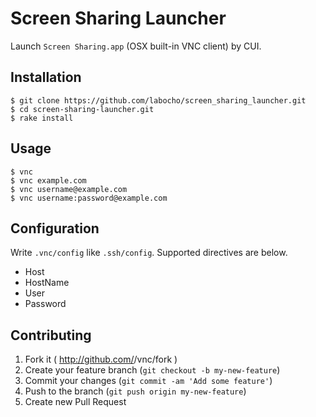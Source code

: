 # Screen Sharing Launcher

Launch `Screen Sharing.app` (OSX built-in VNC client) by CUI.

## Installation

    $ git clone https://github.com/labocho/screen_sharing_launcher.git
    $ cd screen-sharing-launcher.git
    $ rake install

## Usage

    $ vnc
    $ vnc example.com
    $ vnc username@example.com
    $ vnc username:password@example.com

## Configuration

Write `.vnc/config` like `.ssh/config`.
Supported directives are below.

- Host
- HostName
- User
- Password

## Contributing

1. Fork it ( http://github.com/<my-github-username>/vnc/fork )
2. Create your feature branch (`git checkout -b my-new-feature`)
3. Commit your changes (`git commit -am 'Add some feature'`)
4. Push to the branch (`git push origin my-new-feature`)
5. Create new Pull Request
